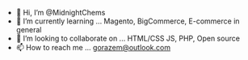- 👋 Hi, I’m @MidnightChems
- 🌱 I’m currently learning ... Magento, BigCommerce, E-commerce in general
- 💞️ I’m looking to collaborate on ... HTML/CSS JS, PHP, Open source
- 📫 How to reach me ... gorazem@outlook.com

<!---
MidnightChems/MidnightChems is a ✨ special ✨ repository because its `README.md` (this file) appears on your GitHub profile.
You can click the Preview link to take a look at your changes.
--->
